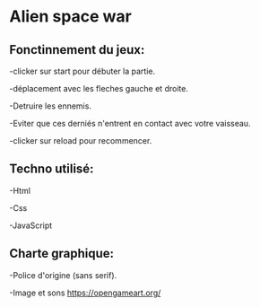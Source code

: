 # Alien space war

## Fonctinnement du jeux:

-clicker sur start pour débuter la partie.

-déplacement avec les fleches gauche et droite. 

-Detruire les ennemis.

-Eviter que ces derniés n'entrent en contact avec votre vaisseau.

-clicker sur reload pour recommencer.

## Techno utilisé:

-Html

-Css

-JavaScript

## Charte graphique:

-Police d'origine (sans serif).

-Image et sons https://opengameart.org/
